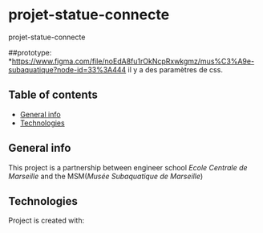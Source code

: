 
# projet-statue-connecte
projet-statue-connecte

##prototype:
*https://www.figma.com/file/noEdA8fu1rOkNcpRxwkgmz/mus%C3%A9e-subaquatique?node-id=33%3A444
il y a des paramètres de css.



## Table of contents
* [General info](#general-info)
* [Technologies](#technologies)

## General info
This project is a partnership between engineer school <i>Ecole Centrale de Marseille</i> and the MSM(<i>Musée Subaquatique de Marseille</i>)

## Technologies
Project is created with:
